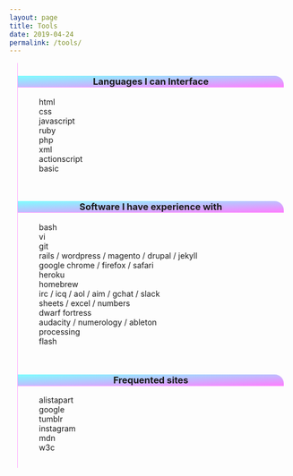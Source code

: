```yaml
---
layout: page
title: Tools
date: 2019-04-24
permalink: /tools/
---
```


<style>
.tool-block{
  display: flex;
  margin: 1em;
  flex-flow: column nowrap;
}
.tool-block > div{
  border-left: 1pt solid #faf;
}
.tool-block > div > h3{
  border-bottom: 1pt solid #faf;
  text-align: center;
  border-radius: 0 1em 0 0;
  background: linear-gradient(to top left, rgba(255,0,255,.5), rgba(0,255,255,.5));
}
.tool-block > div > ul{
  margin: 0 1em 2em;
}
.tool-block > div > ul > li{
  list-style-type: none;
}
</style>

<div class="tool-block">
<div>
  <h3 id="languages-i-can-interface">Languages I can Interface</h3>
  <ul>
    <li>html</li>
    <li>css</li>
    <li>javascript</li>
    <li>ruby</li>
    <li>php</li>
    <li>xml</li>
    <li>actionscript</li>
    <li>basic</li>
  </ul>
</div>
<div>
  <h3 id="software-i-have-experience-with">Software I have experience with</h3>
  <ul>
    <li>bash</li>
    <li>vi</li>
    <li>git</li>
    <li>rails / wordpress / magento / drupal / jekyll</li>
    <li>google chrome / firefox / safari</li>
    <li>heroku</li>
    <li>homebrew</li>
    <li>irc / icq / aol / aim / gchat / slack</li>
    <li>sheets / excel / numbers</li>
    <li>dwarf fortress</li>
    <li>audacity / numerology / ableton</li>
    <li>processing</li>
    <li>flash</li>
  </ul>
</div>
<div>
  <h3 id="frequented-sites">Frequented sites</h3>
  <ul>
    <li>alistapart</li>
    <li>google</li>
    <li>tumblr</li>
    <li>instagram</li>
    <li>mdn</li>
    <li>w3c</li>
  </ul>
</div>
</div>
